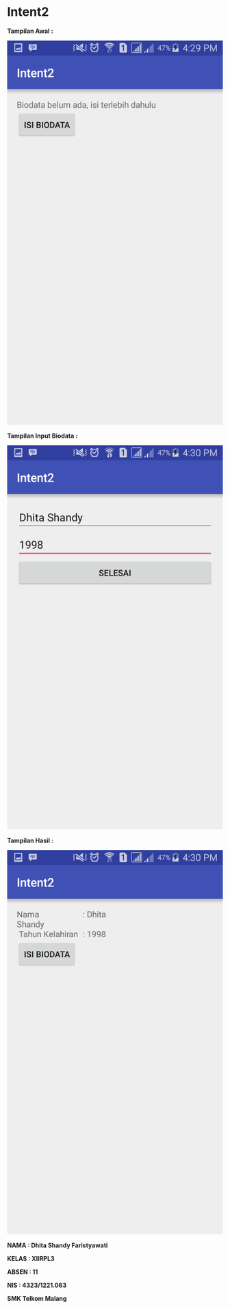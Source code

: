 # Intent2

**Tampilan Awal :**

![Image of 4](https://github.com/DhitaShandyFaristyawati/Intent2/blob/master/4.png)

**Tampilan Input Biodata :**

![Image of 5](https://github.com/DhitaShandyFaristyawati/Intent2/blob/master/5.png)

**Tampilan Hasil :**

![Image of 6](https://github.com/DhitaShandyFaristyawati/Intent2/blob/master/6.png)


**NAMA : Dhita Shandy Faristyawati**

**KELAS : XIIRPL3**

**ABSEN : 11**

**NIS : 4323/1221.063**

**SMK Telkom Malang**
